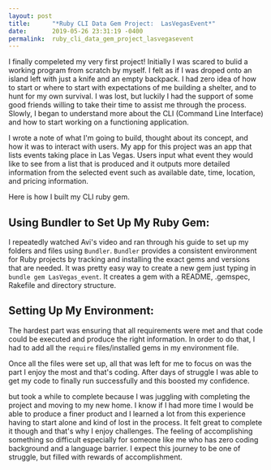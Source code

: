 ```yaml
---
layout: post
title:      "*Ruby CLI Data Gem Project:  LasVegasEvent*"
date:       2019-05-26 23:31:19 -0400
permalink:  ruby_cli_data_gem_project_lasvegasevent
---
```



I finally compeleted my very first project! Initially I was scared to bulid a working program from scratch by myself.  I felt as if I was droped onto an island left with just a knife and an empty backpack.  I had zero idea of how to start or where to start with expectations of me building a shelter, and to hunt for my own survival.  I was lost, but luckily I had the support of some good friends willing to take their time to assist me through the process. Slowly, I began to understand more about the CLI (Command Line Interface) and how to start working on a functioning application. 

I wrote a note of what I'm going to build, thought about its concept, and how it was to interact with users. My app for this project was an app that lists events taking place in Las Vegas. Users input what event they would like to see from a list that is produced and it outputs more detailed information from the selected event such as available date, time, location, and pricing information. 

Here is how I built my CLI ruby gem. 

## Using Bundler to Set Up My Ruby Gem:
I repeatedly watched Avi's video and ran through his guide to set up my folders and files using `Bundler`. `Bundler` provides a consistent environment for Ruby projects by tracking and installing the exact gems and versions that are needed. It was pretty easy way to create a new gem just typing in `bundle gem LasVegas_event`.
It creates a gem with a README, .gemspec, Rakefile and directory structure.

## Setting Up My Environment:
The hardest part was ensuring that all requirements were met and that code could be executed and produce the right information. In order to do that, I had to add all the `require` files/installed gems in my environment file. 

Once all the files were set up, all that was left for me to focus on was the part I enjoy the most and that's coding. After days of struggle I was able to get my code to finally run successfully and this boosted my confidence. 

but took a while to complete because I was juggling with completing the project and moving to my new home. I know if I had more time I would be able to produce a finer product and I learned a lot from this experience having to start alone and kind of lost in the process. It felt great to complete it though and that's why I enjoy challenges. The feeling of accomplishing something so difficult especially for someone like me who has zero coding background and a language barrier. I expect this journey to be one of struggle, but filled with rewards of accomplishment.
